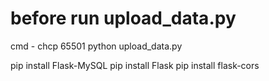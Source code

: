 
# before run upload_data.py
cmd - chcp 65501
python upload_data.py

pip install Flask-MySQL
pip install Flask
pip install flask-cors
